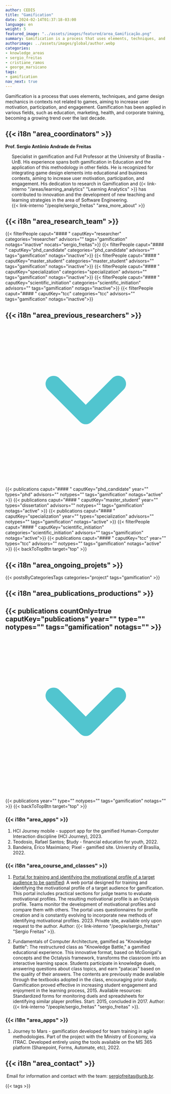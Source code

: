 ```yaml
---
author: CEDIS
title: "Gamification"
date: 2024-02-14T01:37:18-03:00
language: en
weight: 5
featured_image: "../assets/images/featured/area_Gamificação.png"
summary: Gamification is a process that uses elements, techniques, and game design mechanics in contexts not related to games, aiming to increase user motivation, participation, and engagement. Gamification has been applied in various fields, such as education, marketing, health, and corporate training.
authorimage: ../assets/images/global/author.webp
categories:
- knowledge_areas
- sergio_freitas
- cristiane_ramos
- george_marsicano
tags: 
- gamification
nav_next: true
---
```

<div id="top"></div>

Gamification is a process that uses elements, techniques, and game design mechanics in contexts not related to games, aiming to increase user motivation, participation, and engagement. Gamification has been applied in various fields, such as education, marketing, health, and corporate training, becoming a growing trend over the last decade.

## {{< i18n "area_coordinators" >}}
**Prof. Sergio Antônio Andrade de Freitas**
<div style="margin-left: 20px;">
Specialist in gamification and Full Professor at the University of Brasília - UnB. His experience spans both gamification in Education and the application of this methodology in other fields. He is recognized for integrating game design elements into educational and business contexts, aiming to increase user motivation, participation, and engagement. His dedication to research in Gamification and {{< link-interno "/areas/learning_analytics" "Learning Analytics" >}} has contributed to innovation and the development of new teaching and learning strategies in the area of Software Engineering. <br>
{{< link-interno "/people/sergio_freitas" "area_more_about" >}}
</div>

## {{< i18n "area_research_team" >}}

{{< filterPeople caput="#### " caputKey="researcher" categories="researcher" advisors="" tags="gamification" notags="inactive" nocats="sergio_freitas">}}
{{< filterPeople caput="#### " caputKey="phd_candidate" categories="phd_candidate" advisors="" tags="gamification" notags="inactive">}}
{{< filterPeople caput="#### " caputKey="master_student" categories="master_student" advisors="" tags="gamification" notags="inactive">}}
{{< filterPeople caput="#### " caputKey="specialization" categories="specialization" advisors="" tags="gamification" notags="inactive">}}
{{< filterPeople caput="#### " caputKey="scientific_initiation" categories="scientific_initiation" advisors="" tags="gamification" notags="inactive">}}
{{< filterPeople caput="#### " caputKey="tcc" categories="tcc" advisors="" tags="gamification" notags="inactive">}}

<div id="previous-collaborators" x-data="{ showPrevious: false }">
    <h2 id="former-collaborators-title" @click="showPrevious = !showPrevious" class="text-xl font-bold mb-2 cursor-pointer flex items-center text-primary-900">
      {{< i18n "area_previous_researchers" >}}
      <svg :class="{'rotate-0': !showPrevious, 'rotate-180': showPrevious}" class="ml-2 h-5 w-5 transform transition-transform duration-200" xmlns="http://www.w3.org/2000/svg" viewBox="0 0 20 20" fill="#51C5CF"><path fill-rule="evenodd" d="M5.293 7.293a1 1 0 011.414 0L10 10.586l3.293-3.293a1 1 0 111.414 1.414l-4 4a1 1 0 01-1.414 0l-4-4a1 1 0 010-1.414z" clip-rule="evenodd" /></svg>
    </h2>
    <div x-show="showPrevious" x-cloak>
    {{< publications caput="#### " caputKey="phd_candidate"  year="" types="phd" advisors="" notypes="" tags="gamification" notags="active" >}}
    {{< publications caput="#### " caputKey="master_student" year="" types="dissertation" advisors="" notypes="" tags="gamification" notags="active" >}}
    {{< publications caput="#### " caputKey="specialization" year="" types="specialization" advisors="" notypes="" tags="gamification" notags="active" >}}
    {{< filterPeople caput="#### " caputKey="scientific_initiation" categories="scientific_initiation" advisors="" tags="gamification" notags="active">}}
    {{< publications caput="#### " caputKey="tcc" year="" types="tcc" advisors="" notypes="" tags="gamification" notags="active" >}}
    {{< backToTopBtn target="top" >}}
    </div>
  </div>


## {{< i18n "area_ongoing_projets" >}}

{{< postsByCategoriesTags categories="project" tags="gamification" >}}

## {{< i18n "area_publications_productions" >}}

<div id="npublications-section" x-data="{ showPublications: false }">
    <h2 id="npublications-title" @click="showPublications = !showPublications" class="text-xl font-bold mb-2 cursor-pointer flex items-center text-primary-900">
      {{< publications countOnly=true caputKey="publications" year="" type="" notypes="" tags="gamification" notags="" >}}
      <svg :class="{'rotate-0': !showPublications, 'rotate-180': showPublications}" class="ml-2 h-5 w-5 transform transition-transform duration-200" xmlns="http://www.w3.org/2000/svg" viewBox="0 0 20 20" fill="#51C5CF"><path fill-rule="evenodd" d="M5.293 7.293a1 1 0 011.414 0L10 10.586l3.293-3.293a1 1 0 111.414 1.414l-4 4a1 1 0 01-1.414 0l-4-4a1 1 0 010-1.414z" clip-rule="evenodd" /></svg>
    </h2>
    <div x-show="showPublications" x-cloak>
      {{< publications year="" type="" notypes="" tags="gamification" notags="" >}} 
      {{< backToTopBtn target="top" >}}
    </div>
</div>

### {{< i18n "area_apps" >}}
1. HCI Journey mobile - support app for the gamified Human-Computer Interaction discipline (HCI Journey), 2023.
2. Teodosio, Rafael Santos; $tudy - financial education for youth, 2022.
3. Bandeira, Érico Maximiano; Pixel - gamified site. University of Brasília, 2022.

### {{< i18n "area_course_and_classes" >}}

1. [Portal for training and identifying the motivational profile of a target audience to be gamified](https://publish.obsidian.md/sergio-freitas): A web portal designed for training and identifying the motivational profile of a target audience for gamification. This portal includes practical sections for judge teams to evaluate motivational profiles. The resulting motivational profile is an Octalysis profile. Teams monitor the development of motivational profiles and compare them with others. The portal uses questionnaires for profile creation and is constantly evolving to incorporate new methods of identifying motivational profiles. 2023. Private site, available only upon request to the author. Author: {{< link-interno "/people/sergio_freitas" "Sergio Freitas" >}}.

2. Fundamentals of Computer Architecture, gamified as "Knowledge Battle": The restructured class as "Knowledge Battle," a gamified educational experience. This innovative format, based on McGonigal's concepts and the Octalysis framework, transforms the classroom into an interactive learning space. Students participate in knowledge duels, answering questions about class topics, and earn "patacas" based on the quality of their answers. The contents are previously made available through the textbooks adopted in the class, encouraging prior study. Gamification proved effective in increasing student engagement and enjoyment in the learning process, 2015. Available resources: Standardized forms for monitoring duels and spreadsheets for identifying similar player profiles. Start: 2015, concluded in 2017. Author: {{< link-interno "/people/sergio_freitas" "sergio_freitas" >}}.

### {{< i18n "area_apps" >}}
1. Journey to Mars - gamification developed for team training in agile methodologies. Part of the project with the Ministry of Economy, via ITRAC. Developed entirely using the tools available on the MS 365 platform (Sharepoint, Forms, Automate, etc), 2022.

## {{< i18n "area_contact" >}}
 Email for information and contact with the team: [sergiofreitas@unb.br](mailto:sergiofreitas@unb.br).

{{< tags >}}